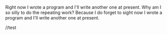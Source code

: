Right now I wrote a program and I'll write another one at present.
 Why am I so silly to do the repeating work?
Because I do forget to sight now I wrote a program and I'll write another one at present.

//test
